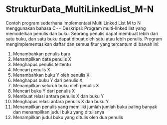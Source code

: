 # StrukturData_MultiLinkedList_M-N
Contoh program sederhana implementasi Multi Linked List M to N menggunakan bahasa C++
Deskripsi:
Program multi-linked list yang memodelkan penulis dan buku. Seorang penulis dapat membuat lebih dari satu buku, dan satu buku dapat dibuat oleh satu atau lebih penulis. 
Program mengimplementasikan daftar dan semua fitur yang tercantum di bawah ini:
1)	Menambahkan penulis baru 
2)	Menampilkan data penulis X 
3)	Menghapus penulis tertentu 
4)	Mencari penulis X 
5)	Menambahkan buku Y oleh penulis X 
6)	Menghapus buku Y dari penulis X 
7)	Menampilkan seluruh buku oleh penulis X 
8)	Mencari buku Y dari penulis X 
9)	Membuat relasi antara penulis X dan buku Y 
10)	Menghapus relasi antara penulis X dan buku Y 
11)	Menampilkan penulis yang memiliki jumlah jumlah buku paling banyak dan menampilkan judul buku yang ditulisnya 
12)	Menampilkan judul buku yang ditulis oleh dua penulis 
